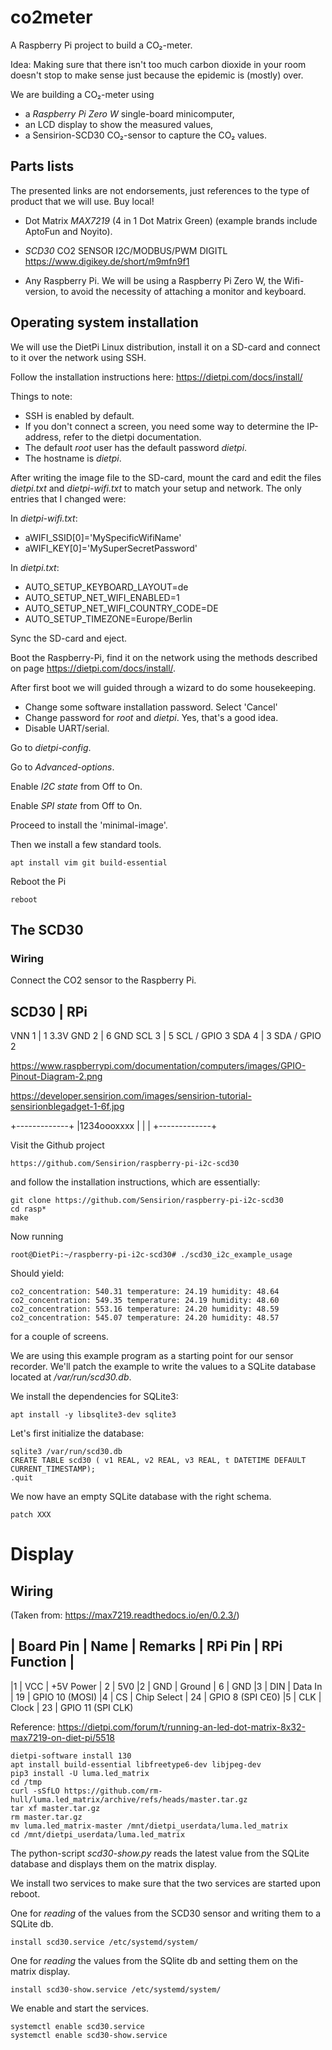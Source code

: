 # co2meter

A Raspberry Pi project to build a CO₂-meter.

Idea: Making sure that there isn't too much carbon dioxide in your
room doesn't stop to make sense just because the epidemic is (mostly)
over. 

We are building a CO₂-meter using 

* a *Raspberry Pi Zero W* single-board minicomputer,
* an LCD display to show the measured values,
* a Sensirion-SCD30 CO₂-sensor to capture the CO₂ values.

## Parts lists

The presented links are not endorsements, just references to the 
type of product that we will use. Buy local!

* Dot Matrix *MAX7219* (4 in 1 Dot Matrix Green) 
  (example brands include AptoFun and Noyito).

* *SCD30*  CO2 SENSOR I2C/MODBUS/PWM DIGITL 
  https://www.digikey.de/short/m9mfn9f1

* Any Raspberry Pi. We will be using a Raspberry Pi Zero W, the Wifi-version,
  to avoid the necessity of attaching a monitor and keyboard.

## Operating system installation

We will use the DietPi Linux distribution, install it on a SD-card and connect
to it over the network using SSH.

Follow the installation instructions here: https://dietpi.com/docs/install/

Things to note: 

* SSH is enabled by default.
* If you don't connect a screen, you need some way to determine the IP-address,
 refer to the dietpi documentation.
* The default *root* user has the default password *dietpi*. 
* The hostname is *dietpi*.

After writing the image file to the SD-card, mount the card and edit 
the files *dietpi.txt* and *dietpi-wifi.txt* to match your setup and network. 
The only entries that I changed were:

In *dietpi-wifi.txt*:

* aWIFI_SSID[0]='MySpecificWifiName'
* aWIFI_KEY[0]='MySuperSecretPassword'

In *dietpi.txt*:

* AUTO_SETUP_KEYBOARD_LAYOUT=de
* AUTO_SETUP_NET_WIFI_ENABLED=1
* AUTO_SETUP_NET_WIFI_COUNTRY_CODE=DE
* AUTO_SETUP_TIMEZONE=Europe/Berlin

Sync the SD-card and eject.

Boot the Raspberry-Pi, find it on the network using the methods described
on page https://dietpi.com/docs/install/.

After first boot we will guided through a wizard to do some housekeeping.

* Change some software installation password. Select 'Cancel'
* Change password for *root* and *dietpi*. Yes, that's a good idea.
* Disable UART/serial.

Go to *dietpi-config*.

Go to *Advanced-options*.

Enable *I2C state* from Off to On.

Enable *SPI state* from Off to On.

Proceed to install the 'minimal-image'.

Then we install a few standard tools.

	apt install vim git build-essential

Reboot the Pi 

	reboot


## The SCD30

### Wiring

Connect the CO2 sensor to the Raspberry Pi.

SCD30  |  RPi
---------------------
VNN 1  |  1 3.3V 
GND 2  |  6 GND
SCL 3  |  5 SCL / GPIO 3 
SDA 4  |  3 SDA / GPIO 2

https://www.raspberrypi.com/documentation/computers/images/GPIO-Pinout-Diagram-2.png

https://developer.sensirion.com/images/sensirion-tutorial-sensirionblegadget-1-6f.jpg

+-------------+
|1234oooxxxx  |
|             |
+-------------+

Visit the Github project

	https://github.com/Sensirion/raspberry-pi-i2c-scd30

and follow the installation instructions, which are essentially:

	git clone https://github.com/Sensirion/raspberry-pi-i2c-scd30
	cd rasp*
	make

Now running

	root@DietPi:~/raspberry-pi-i2c-scd30# ./scd30_i2c_example_usage

Should yield:

	co2_concentration: 540.31 temperature: 24.19 humidity: 48.64 
	co2_concentration: 549.35 temperature: 24.19 humidity: 48.60 
	co2_concentration: 553.16 temperature: 24.20 humidity: 48.59 
	co2_concentration: 545.07 temperature: 24.20 humidity: 48.57

for a couple of screens.

We are using this example program as a starting point for our sensor recorder.
We'll patch the example to write the values to a SQLite database located
at */var/run/scd30.db*. 

We install the dependencies for SQLite3:

	apt install -y libsqlite3-dev sqlite3

Let's first initialize the database:

	sqlite3 /var/run/scd30.db
	CREATE TABLE scd30 ( v1 REAL, v2 REAL, v3 REAL, t DATETIME DEFAULT CURRENT_TIMESTAMP);
	.quit

We now have an empty SQLite database with the right schema.

	patch XXX


# Display

## Wiring

(Taken from: https://max7219.readthedocs.io/en/0.2.3/)

| Board Pin  | Name  | Remarks  | RPi Pin  | RPi Function | 
-------------------------------------------------------
|1  | VCC  | +5V Power  | 2  | 5V0
|2  | GND  | Ground  | 6  | GND
|3  | DIN  | Data In  | 19  | GPIO 10 (MOSI)
|4  | CS  | Chip Select  | 24  | GPIO 8 (SPI CE0)
|5  | CLK  | Clock  | 23  | GPIO 11 (SPI CLK)

Reference: https://dietpi.com/forum/t/running-an-led-dot-matrix-8x32-max7219-on-diet-pi/5518

	dietpi-software install 130 
	apt install build-essential libfreetype6-dev libjpeg-dev 
	pip3 install -U luma.led_matrix 
	cd /tmp
	curl -sSfLO https://github.com/rm-hull/luma.led_matrix/archive/refs/heads/master.tar.gz
	tar xf master.tar.gz
	rm master.tar.gz
	mv luma.led_matrix-master /mnt/dietpi_userdata/luma.led_matrix
	cd /mnt/dietpi_userdata/luma.led_matrix

The python-script *scd30-show.py* reads the latest value from the SQLite database and 
displays them on the matrix display.

We install two services to make sure that the two services are started upon reboot.

One for *reading* of the values from the SCD30 sensor and writing them to a SQLite db.

	install scd30.service /etc/systemd/system/

One for *reading* the values from the SQlite db and setting them on the matrix display.

	install scd30-show.service /etc/systemd/system/

We enable and start the services.

	systemctl enable scd30.service 
	systemctl enable scd30-show.service 
	
